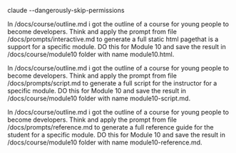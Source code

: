 claude --dangerously-skip-permissions

In /docs/course/outline.md i got the outline of a course for young people to become developers. Think and apply the prompt from file /docs/prompts/interactive.md to generate a full static html pagethat is a support for a specific module. DO this for Module 10 and save the result in /docs/course/module10 folder with name module10.html.

In /docs/course/outline.md i got the outline of a course for young people to become developers. Think and apply the prompt from file /docs/prompts/script.md to generate a full script for the instructor for a specific module. DO this for Module 10 and save the result in /docs/course/module10 folder with name module10-script.md.

In /docs/course/outline.md i got the outline of a course for young people to become developers. Think and apply the prompt from file /docs/prompts/reference.md to generate a full reference guide for the student for a specific module. DO this for Module 10 and save the result in /docs/course/module10 folder with name module10-reference.md.